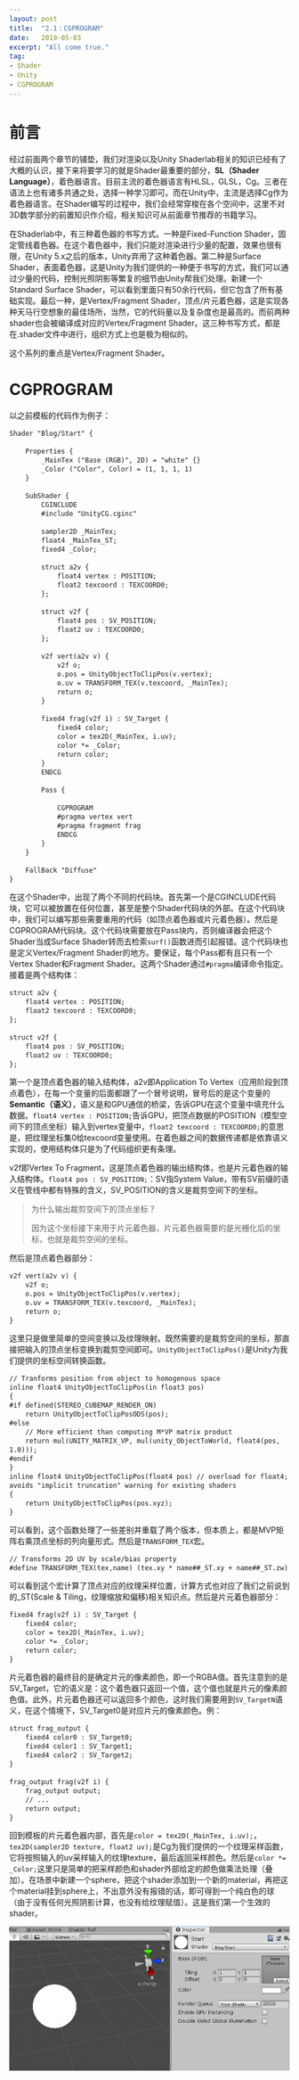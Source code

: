 ```yaml
---
layout: post
title:  "2.1：CGPROGRAM"
date:   2019-05-03
excerpt: "All come true."
tag:
- Shader
- Unity
- CGPROGRAM
---
```


# 前言

经过前面两个章节的铺垫，我们对渲染以及Unity Shaderlab相关的知识已经有了大概的认识，接下来将要学习的就是Shader最重要的部分，**SL（Shader Language）**，着色器语言。目前主流的着色器语言有HLSL，GLSL，Cg。三者在语法上也有诸多共通之处，选择一种学习即可。而在Unity中，主流是选择Cg作为着色器语言。在Shader编写的过程中，我们会经常穿梭在各个空间中，这里不对3D数学部分的前置知识作介绍，相关知识可从前面章节推荐的书籍学习。

在Shaderlab中，有三种着色器的书写方式。一种是Fixed-Function Shader，固定管线着色器。在这个着色器中，我们只能对渲染进行少量的配置，效果也很有限，在Unity 5.x之后的版本，Unity弃用了这种着色器。第二种是Surface Shader，表面着色器，这是Unity为我们提供的一种便于书写的方式，我们可以通过少量的代码，控制光照阴影等繁复的细节由Unity帮我们处理。新建一个Standard Surface Shader，可以看到里面只有50余行代码，但它包含了所有基础实现。最后一种，是Vertex/Fragment Shader，顶点/片元着色器，这是实现各种天马行空想象的最佳场所，当然，它的代码量以及复杂度也是最高的。而前两种shader也会被编译成对应的Vertex/Fragment Shader。这三种书写方式，都是在.shader文件中进行，组织方式上也是极为相似的。

这个系列的重点是Vertex/Fragment Shader。

# CGPROGRAM

以之前模板的代码作为例子：

```
Shader "Blog/Start" {

    Properties {
        _MainTex ("Base (RGB)", 2D) = "white" {}
        _Color ("Color", Color) = (1, 1, 1, 1)
    }

    SubShader {
        CGINCLUDE
        #include "UnityCG.cginc"

        sampler2D _MainTex;
        float4 _MainTex_ST;
        fixed4 _Color;

        struct a2v {
            float4 vertex : POSITION;
            float2 texcoord : TEXCOORD0;
        };

        struct v2f {
            float4 pos : SV_POSITION;
            float2 uv : TEXCOORD0;
        };

        v2f vert(a2v v) {
            v2f o;
            o.pos = UnityObjectToClipPos(v.vertex);
            o.uv = TRANSFORM_TEX(v.texcoord, _MainTex);
            return o;
        }

        fixed4 frag(v2f i) : SV_Target {
            fixed4 color;
            color = tex2D(_MainTex, i.uv);
            color *= _Color;
            return color;
        }
        ENDCG

        Pass {

            CGPROGRAM
            #pragma vertex vert
            #pragma fragment frag
            ENDCG
        }
    }

    FallBack "Diffuse"
}
```

在这个Shader中，出现了两个不同的代码块。首先第一个是CGINCLUDE代码块，它可以被放置在任何位置，甚至是整个Shader代码块的外部。在这个代码块中，我们可以编写那些需要重用的代码（如顶点着色器或片元着色器）。然后是CGPROGRAM代码块。这个代码块需要放在Pass块内，否则编译器会把这个Shader当成Surface Shader转而去检索`surf()`函数进而引起报错。这个代码块也是定义Vertex/Fragment Shader的地方。要保证，每个Pass都有且只有一个Vertex Shader和Fragment Shader。这两个Shader通过`#pragma`编译命令指定。接着是两个结构体：

```
struct a2v {
	float4 vertex : POSITION;
	float2 texcoord : TEXCOORD0;
};

struct v2f {
	float4 pos : SV_POSITION;
	float2 uv : TEXCOORD0;
};
```

第一个是顶点着色器的输入结构体，a2v即Application To Vertex（应用阶段到顶点着色），在每一个变量的后面都跟了一个冒号说明，冒号后的是这个变量的**Semantic（语义）**，语义是和GPU通信的桥梁，告诉GPU在这个变量中填充什么数据。`float4 vertex : POSITION;`告诉GPU，把顶点数据的POSITION（模型空间下的顶点坐标）输入到vertex变量中，`float2 texcoord : TEXCOORD0;`的意思是，把纹理坐标集0给texcoord变量使用。在着色器之间的数据传递都是依靠语义实现的，使用结构体只是为了代码组织更有条理。

v2f即Vertex To Fragment，这是顶点着色器的输出结构体，也是片元着色器的输入结构体。`float4 pos : SV_POSITION;`：SV指System Value，带有SV前缀的语义在管线中都有特殊的含义，SV_POSITION的含义是裁剪空间下的坐标。

> 为什么输出裁剪空间下的顶点坐标？
>
> 因为这个坐标接下来用于片元着色器，片元着色器需要的是光栅化后的坐标，也就是裁剪空间的坐标。

然后是顶点着色器部分：

```
v2f vert(a2v v) {
	v2f o;
	o.pos = UnityObjectToClipPos(v.vertex);
	o.uv = TRANSFORM_TEX(v.texcoord, _MainTex);
	return o;
}
```

这里只是做里简单的空间变换以及纹理映射。既然需要的是裁剪空间的坐标，那直接把输入的顶点坐标变换到裁剪空间即可。`UnityObjectToClipPos()`是Unity为我们提供的坐标空间转换函数。

```
// Tranforms position from object to homogenous space
inline float4 UnityObjectToClipPos(in float3 pos)
{
#if defined(STEREO_CUBEMAP_RENDER_ON)
    return UnityObjectToClipPosODS(pos);
#else
    // More efficient than computing M*VP matrix product
    return mul(UNITY_MATRIX_VP, mul(unity_ObjectToWorld, float4(pos, 1.0)));
#endif
}
inline float4 UnityObjectToClipPos(float4 pos) // overload for float4; avoids "implicit truncation" warning for existing shaders
{
    return UnityObjectToClipPos(pos.xyz);
}
```

可以看到，这个函数处理了一些差别并重载了两个版本，但本质上，都是MVP矩阵右乘顶点坐标的列向量形式。然后是`TRANSFORM_TEX`宏。

```
// Transforms 2D UV by scale/bias property
#define TRANSFORM_TEX(tex,name) (tex.xy * name##_ST.xy + name##_ST.zw)
```

可以看到这个宏计算了顶点对应的纹理采样位置，计算方式也对应了我们之前说到的_ST(Scale & Tiling，纹理缩放和偏移)相关知识点。然后是片元着色器部分：

```
fixed4 frag(v2f i) : SV_Target {
	fixed4 color;
	color = tex2D(_MainTex, i.uv);
	color *= _Color;
	return color;
}
```

片元着色器的最终目的是确定片元的像素颜色，即一个RGBA值。首先注意到的是SV_Target，它的语义是：这个着色器只返回一个值，这个值也就是片元的像素颜色值。此外，片元着色器还可以返回多个颜色，这时我们需要用到`SV_TargetN`语义，在这个情境下，SV_Target0是对应片元的像素颜色。例：

```
struct frag_output {
    fixed4 color0 : SV_Target0;
    fixed4 color1 : SV_Target1;
    fixed4 color2 : SV_Target2;
}

frag_output frag(v2f i) {
	frag_output output;
	// ...
	return output;
}
```

回到模板的片元着色器内部，首先是`color = tex2D(_MainTex, i.uv);`，`tex2D(sampler2D texture, float2 uv);`是Cg为我们提供的一个纹理采样函数，它将按照输入的uv采样输入的纹理texture，最后返回采样颜色。然后是`color *= _Color;`这里只是简单的把采样颜色和shader外部给定的颜色做乘法处理（叠加）。在场景中新建一个sphere，把这个shader添加到一个新的material，再把这个material挂到sphere上，不出意外没有报错的话，即可得到一个纯白色的球（由于没有任何光照阴影计算，也没有给纹理赋值）。这是我们第一个生效的shader。

![Sphere for First Shader](https://raw.githubusercontent.com/KaoriZh/KaoriZh.github.io/master/_Images/Unity/Shader/Chapter2/PureWhite.png)